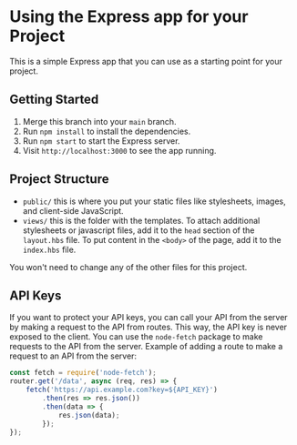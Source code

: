 # Using the Express app for your Project

This is a simple Express app that you can use as a starting point for your project.

## Getting Started
1. Merge this branch into your `main` branch.
2. Run `npm install` to install the dependencies.
3. Run `npm start` to start the Express server.
4. Visit `http://localhost:3000` to see the app running.

## Project Structure
- `public/` this is where you put your static files like stylesheets, images, and client-side JavaScript.
- `views/` this is the folder with the templates. To attach additional stylesheets or javascript files, add it to the `head` section of the `layout.hbs` file. To put content in the `<body>` of the page, add it to the `index.hbs` file.

You won't need to change any of the other files for this project.

## API Keys
If you want to protect your API keys, you can call your API from the server by making a request to the API from routes. This way, the API key is never exposed to the client. You can use the `node-fetch` package to make requests to the API from the server.
Example of adding a route to make a request to an API from the server:
```javascript
const fetch = require('node-fetch');
router.get('/data', async (req, res) => {
    fetch('https://api.example.com?key=${API_KEY}')
        .then(res => res.json())
        .then(data => {
            res.json(data);
        });
});
```
